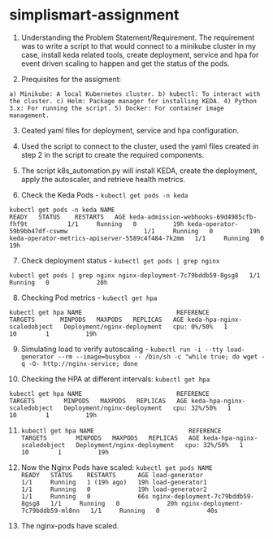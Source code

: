 # simplismart-assignment

1. Understanding the Problem Statement/Requirement. The requirement was to write a script to that would connect to a minikube cluster in my case, install keda related tools, create deployment, service and hpa for event driven scaling to happen and get the status of the pods.

2. Prequisites for the assigment:

  `a) Minikube: A local Kubernetes cluster.
  b) kubectl: To interact with the cluster.
  c) Helm: Package manager for installing KEDA.
  4) Python 3.x: For running the script.
  5) Docker: For container image management.`

3. Ceated yaml files for deployment, service and hpa configuration.

4. Used the script to connect to the cluster, used the yaml files created in step 2 in the script to create the required components.

5. The script k8s_automation.py will install KEDA, create the deployment, apply the autoscaler, and retrieve health metrics.

6. Check the Keda Pods - `kubectl get pods -n keda`

`kubectl get pods -n keda
NAME                                               READY   STATUS    RESTARTS   AGE
keda-admission-webhooks-69d4985cfb-fhf9t           1/1     Running   0          19h
keda-operator-59b9bb47df-cswmw                     1/1     Running   0          19h
keda-operator-metrics-apiserver-5589c4f484-7k2mm   1/1     Running   0          19h`

7. Check deployment status - `kubectl get pods | grep nginx`

`kubectl get pods | grep nginx
nginx-deployment-7c79bddb59-8gsg8   1/1     Running   0             20h`

8. Checking Pod metrics - `kubectl get hpa`

`kubectl get hpa
NAME                          REFERENCE                     TARGETS       MINPODS   MAXPODS   REPLICAS   AGE
keda-hpa-nginx-scaledobject   Deployment/nginx-deployment   cpu: 0%/50%   1         10        1          19h`

9. Simulating load to verify autoscaling - `kubectl run -i --tty load-generator --rm --image=busybox -- /bin/sh -c "while true; do wget -q -O- http://nginx-service; done`

10. Checking the HPA at different intervals: `kubectl get hpa`

`kubectl get hpa
NAME                          REFERENCE                     TARGETS        MINPODS   MAXPODS   REPLICAS   AGE
keda-hpa-nginx-scaledobject   Deployment/nginx-deployment   cpu: 32%/50%   1         10        1          19h`

11. `kubectl get hpa
NAME                          REFERENCE                     TARGETS        MINPODS   MAXPODS   REPLICAS   AGE
keda-hpa-nginx-scaledobject   Deployment/nginx-deployment   cpu: 32%/50%   1         10        1          19h`

12. Now the Nginx Pods have scaled: 
`kubectl get pods
NAME                                READY   STATUS    RESTARTS      AGE
load-generator                      1/1     Running   1 (19h ago)   19h
load-generator1                     1/1     Running   0             19h
load-generator2                     1/1     Running   0             66s
nginx-deployment-7c79bddb59-8gsg8   1/1     Running   0             20h
nginx-deployment-7c79bddb59-ml8nn   1/1     Running   0             40s`

13. The nginx-pods have scaled.
